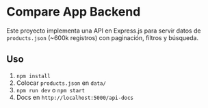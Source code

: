 # Compare App Backend
Este proyecto implementa una API en Express.js para servir datos de `products.json` (~600k registros) con paginación, filtros y búsqueda.

## Uso
1. `npm install`
2. Colocar `products.json` en `data/`
3. `npm run dev` o `npm start`
4. Docs en `http://localhost:5000/api-docs`